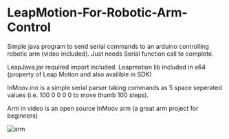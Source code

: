 # LeapMotion-For-Robotic-Arm-Control
Simple java program to send serial commands to an arduino controlling robotic arm (video included).
Just needs Serial function call to complete.

LeapJava.jar required import included.
Leapmotion lib included in x64 (property of Leap Motion and also availible in SDK)

InMoov.ino is a simple serial parser taking commands as 5 space seperated values (i.e. 100 0 0 0 0 to move thumb 100 steps).

Arm in video is an open source InMoov arm (a great arm project for beginners)

![arm](preview.gif)

